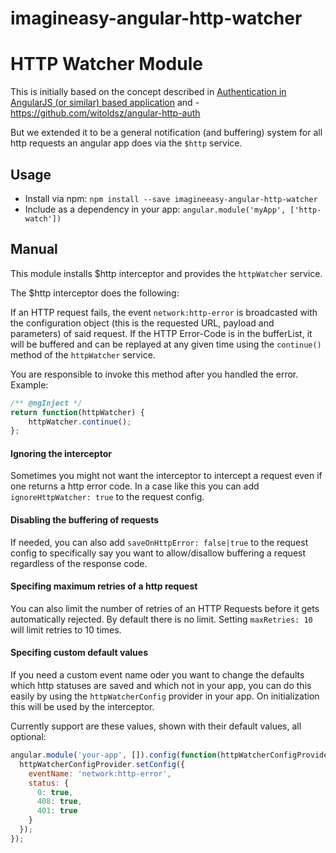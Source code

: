# imagineasy-angular-http-watcher

HTTP Watcher Module
============================

This is initially based on the concept described in [Authentication in AngularJS (or similar) based application](http://www.espeo.pl/1-authentication-in-angularjs-application/) and  - https://github.com/witoldsz/angular-http-auth

But we extended it to be a general notification (and buffering) system for all http requests an angular app does via the `$http` service.

Usage
------

- Install via npm: `npm install --save imagineeasy-angular-http-watcher`
- Include as a dependency in your app: `angular.module('myApp', ['http-watch'])`

Manual
------

This module installs $http interceptor and provides the `httpWatcher` service.

The $http interceptor does the following:

If an HTTP request fails, the event `network:http-error` is broadcasted with the configuration object (this is the requested URL, payload and parameters)
of said request. If the HTTP Error-Code is in the bufferList, it will be buffered and can be replayed at any given time using the `continue()` method of the `httpWatcher` service.

You are responsible to invoke this method after you handled the error. Example:
```js
/** @ngInject */
return function(httpWatcher) {
    httpWatcher.continue();
};
```

#### Ignoring the interceptor

Sometimes you might not want the interceptor to intercept a request even if one returns a http error code. In a case like this you can add `ignoreHttpWatcher: true` to the request config.

#### Disabling the buffering of requests

If needed, you can also add `saveOnHttpError: false|true` to the request config to specifically say you want to allow/disallow buffering a request regardless of the response code.

#### Specifing maximum retries of a http request

You can also limit the number of retries of an HTTP Requests before it gets automatically rejected. By default there is no limit. Setting `maxRetries: 10` will limit retries to 10 times.

#### Specifing custom default values

If you need a custom event name oder you want to change the defaults which http statuses are saved and which not in your app, you can do this easily by using the ``httpWatcherConfig`` provider in your app. On initialization this will be used by the interceptor.

Currently support are these values, shown with their default values, all optional:
```js
angular.module('your-app', []).config(function(httpWatcherConfigProvider) {	
  httpWatcherConfigProvider.setConfig({
    eventName: 'network:http-error',
    status: {
      0: true,
      408: true,
      401: true
    }
  });
});
```
